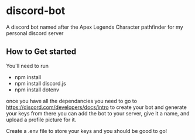 # discord-bot
A discord bot named after the Apex Legends Character pathfinder for my personal discord server

## How to Get started

You'll need to run 
- npm install
- npm install discord.js
- npm install dotenv

once you have all the dependancies you need to go to https://discord.com/developers/docs/intro to create your bot and generate your keys
from there you can add the bot to your server, give it a name, and upload a profile picture for it.

Create a .env file to store your keys and you should be good to go!
